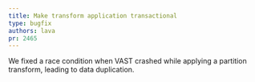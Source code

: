```yaml
---
title: Make transform application transactional
type: bugfix
authors: lava
pr: 2465
---
```


We fixed a race condition when VAST crashed while applying a partition
transform, leading to data duplication.
